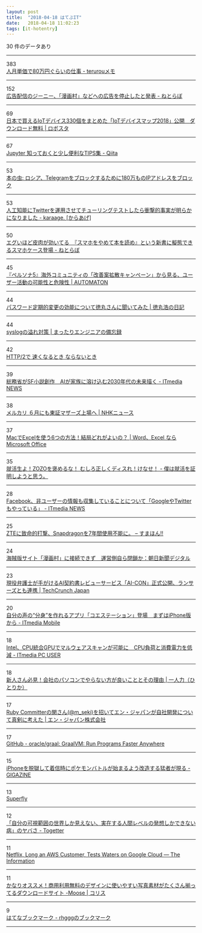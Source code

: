 ```yaml
---
layout: post
title:  "2018-04-18 はてぶIT"
date:   2018-04-18 11:02:23
tags: [it-hotentry]
---
```

30 件のデータあり

<hr><div class="row">
<div class="col-1"><span class="badge badge-pill badge-success h2">383</span></div>
<div class="col-11"><a href='http://terurou.hateblo.jp/entry/2018/04/18/015709' target='_blank'>人月単価で80万円ぐらいの仕事 - terurouメモ</a></div>
</div>
<hr>
<div class="row">
<div class="col-1"><span class="badge badge-pill badge-success h2">152</span></div>
<div class="col-11"><a href='http://nlab.itmedia.co.jp/nl/articles/1804/17/news122.html' target='_blank'>広告配信のジーニー、「漫画村」などへの広告を停止したと発表 - ねとらぼ</a></div>
</div>
<hr>
<div class="row">
<div class="col-1"><span class="badge badge-pill badge-success h2">69</span></div>
<div class="col-11"><a href='https://robotstart.info/2018/04/17/iot-device-map-2018.html' target='_blank'>日本で買えるIoTデバイス330個をまとめた「IoTデバイスマップ2018」公開　ダウンロード無料 | ロボスタ</a></div>
</div>
<hr>
<div class="row">
<div class="col-1"><span class="badge badge-pill badge-success h2">67</span></div>
<div class="col-11"><a href='https://qiita.com/simonritchie/items/d7dccb798f0b9c8b1ec5' target='_blank'>Jupyter 知っておくと少し便利なTIPS集 - Qiita</a></div>
</div>
<hr>
<div class="row">
<div class="col-1"><span class="badge badge-pill badge-success h2">53</span></div>
<div class="col-11"><a href='https://cpplover.blogspot.com/2018/04/telegram180ip.html' target='_blank'>本の虫: ロシア、Telegramをブロックするために180万ものIPアドレスをブロック</a></div>
</div>
<hr>
<div class="row">
<div class="col-1"><span class="badge badge-pill badge-success h2">53</span></div>
<div class="col-11"><a href='http://karaage.hatenadiary.jp/entry/2018/04/18/073000' target='_blank'>人工知能にTwitterを運用させてチューリングテストしたら衝撃的事実が明らかになりました - karaage. [からあげ]</a></div>
</div>
<hr>
<div class="row">
<div class="col-1"><span class="badge badge-pill badge-success h2">50</span></div>
<div class="col-11"><a href='http://nlab.itmedia.co.jp/nl/articles/1804/17/news120.html' target='_blank'>エグいほど皮肉が効いてる　『スマホをやめて本を読め』という新書に擬態できるスマホケース登場 - ねとらぼ</a></div>
</div>
<hr>
<div class="row">
<div class="col-1"><span class="badge badge-pill badge-success h2">45</span></div>
<div class="col-11"><a href='http://jp.automaton.am/articles/newsjp/20180417-66319/' target='_blank'>『ペルソナ5』海外コミュニティの「改善案拡散キャンペーン」から見る、ユーザー活動の可能性と危険性 | AUTOMATON</a></div>
</div>
<hr>
<div class="row">
<div class="col-1"><span class="badge badge-pill badge-success h2">44</span></div>
<div class="col-11"><a href='https://blog.tokumaru.org/2014/09/blog-post.html' target='_blank'>パスワード定期的変更の効能について徳丸さんに聞いてみた | 徳丸浩の日記</a></div>
</div>
<hr>
<div class="row">
<div class="col-1"><span class="badge badge-pill badge-success h2">44</span></div>
<div class="col-11"><a href='https://www.rite.jp/suppressed-messages/' target='_blank'>syslogの溢れ対策 | まったりエンジニアの備忘録</a></div>
</div>
<hr>
<div class="row">
<div class="col-1"><span class="badge badge-pill badge-success h2">42</span></div>
<div class="col-11"><a href='https://www.slideshare.net/kazuho/http2-94049492' target='_blank'>HTTP/2で 速くなるとき ならないとき</a></div>
</div>
<hr>
<div class="row">
<div class="col-1"><span class="badge badge-pill badge-success h2">39</span></div>
<div class="col-11"><a href='http://www.itmedia.co.jp/news/articles/1804/17/news121.html' target='_blank'>総務省がSF小説創作　AIが家族に溶け込む2030年代の未来描く - ITmedia NEWS</a></div>
</div>
<hr>
<div class="row">
<div class="col-1"><span class="badge badge-pill badge-success h2">38</span></div>
<div class="col-11"><a href='https://www3.nhk.or.jp/news/html/20180418/k10011407521000.html' target='_blank'>メルカリ ６月にも東証マザーズ上場へ | NHKニュース</a></div>
</div>
<hr>
<div class="row">
<div class="col-1"><span class="badge badge-pill badge-success h2">37</span></div>
<div class="col-11"><a href='https://ameblo.jp/ymnhana/entry-12369110318.html' target='_blank'>MacでExcelを使う6つの方法！結局どれがよいの？ | Word、Excel ならMicrosoft Office</a></div>
</div>
<hr>
<div class="row">
<div class="col-1"><span class="badge badge-pill badge-success h2">35</span></div>
<div class="col-11"><a href='http://skogaku.hatenablog.com/entry/2018/04/17/233739' target='_blank'>就活生よ！ZOZOを褒めるな！ むしろ正しくディスれ！けなせ！ - 僕は就活を証明しようと思う。</a></div>
</div>
<hr>
<div class="row">
<div class="col-1"><span class="badge badge-pill badge-success h2">28</span></div>
<div class="col-11"><a href='http://www.itmedia.co.jp/news/articles/1804/18/news057.html' target='_blank'>Facebook、非ユーザーの情報も収集していることについて「GoogleやTwitterもやっている」 - ITmedia NEWS</a></div>
</div>
<hr>
<div class="row">
<div class="col-1"><span class="badge badge-pill badge-success h2">25</span></div>
<div class="col-11"><a href='https://smhn.info/201804-us-ban-zte' target='_blank'>ZTEに致命的打撃、Snapdragonを7年間使用不能に。 – すまほん!!</a></div>
</div>
<hr>
<div class="row">
<div class="col-1"><span class="badge badge-pill badge-success h2">24</span></div>
<div class="col-11"><a href='https://www.asahi.com/articles/ASL4K5K8LL4KULZU00N.html' target='_blank'>海賊版サイト「漫画村」に接続できず　運営側自ら閉鎖か：朝日新聞デジタル</a></div>
</div>
<hr>
<div class="row">
<div class="col-1"><span class="badge badge-pill badge-success h2">23</span></div>
<div class="col-11"><a href='http://jp.techcrunch.com/2018/04/17/gva-tech-ai-con/' target='_blank'>現役弁護士が手がけるAI契約書レビューサービス「AI-CON」正式公開、ランサーズとも連携 | TechCrunch Japan</a></div>
</div>
<hr>
<div class="row">
<div class="col-1"><span class="badge badge-pill badge-success h2">20</span></div>
<div class="col-11"><a href='http://www.itmedia.co.jp/mobile/articles/1804/17/news117.html' target='_blank'>自分の声の“分身”を作れるアプリ「コエステーション」登場　まずはiPhone版から - ITmedia Mobile</a></div>
</div>
<hr>
<div class="row">
<div class="col-1"><span class="badge badge-pill badge-success h2">18</span></div>
<div class="col-11"><a href='http://www.itmedia.co.jp/pcuser/articles/1804/17/news109.html' target='_blank'>Intel、CPU統合GPUでマルウェアスキャンが可能に　CPU負荷と消費電力を低減 - ITmedia PC USER</a></div>
</div>
<hr>
<div class="row">
<div class="col-1"><span class="badge badge-pill badge-success h2">18</span></div>
<div class="col-11"><a href='https://hitorica.com/operation-logging/' target='_blank'>新人さん必見！会社のパソコンでやらない方が良いこととその理由 | 一人力（ひとりか）</a></div>
</div>
<hr>
<div class="row">
<div class="col-1"><span class="badge badge-pill badge-success h2">17</span></div>
<div class="col-11"><a href='https://www.wantedly.com/companies/en-japanrecruit/post_articles/115789' target='_blank'>Ruby Committerの関さん(@m_seki)を招いてエン・ジャパンが自社開発について真剣に考えた | エン・ジャパン株式会社</a></div>
</div>
<hr>
<div class="row">
<div class="col-1"><span class="badge badge-pill badge-success h2">17</span></div>
<div class="col-11"><a href='https://github.com/oracle/graal' target='_blank'>GitHub - oracle/graal: GraalVM: Run Programs Faster Anywhere</a></div>
</div>
<hr>
<div class="row">
<div class="col-1"><span class="badge badge-pill badge-success h2">15</span></div>
<div class="col-11"><a href='https://gigazine.net/news/20180417-pokemon-incoming-call-iphone/' target='_blank'>iPhoneを脱獄して着信時にポケモンバトルが始まるよう改造する猛者が現る - GIGAZINE</a></div>
</div>
<hr>
<div class="row">
<div class="col-1"><span class="badge badge-pill badge-success h2">13</span></div>
<div class="col-11"><a href='http://www.superfly-web.com/news/?id=476' target='_blank'>Superfly</a></div>
</div>
<hr>
<div class="row">
<div class="col-1"><span class="badge badge-pill badge-success h2">12</span></div>
<div class="col-11"><a href='https://togetter.com/li/1219015' target='_blank'>「自分の可視範囲の世界しか見えない、実在する人間レベルの発想しかできない病」のヤバさ - Togetter</a></div>
</div>
<hr>
<div class="row">
<div class="col-1"><span class="badge badge-pill badge-success h2">11</span></div>
<div class="col-11"><a href='https://www.theinformation.com/articles/netflix-long-an-aws-customer-tests-waters-on-google-cloud' target='_blank'>Netflix, Long an AWS Customer, Tests Waters on Google Cloud — The Information</a></div>
</div>
<hr>
<div class="row">
<div class="col-1"><span class="badge badge-pill badge-success h2">11</span></div>
<div class="col-11"><a href='https://coliss.com/articles/freebies/free-stock-photos-moose.html' target='_blank'>かなりオススメ！商用利用無料のデザインに使いやすい写真素材がたくさん揃ってるダウンロードサイト -Moose | コリス</a></div>
</div>
<hr>
<div class="row">
<div class="col-1"><span class="badge badge-pill badge-success h2">9</span></div>
<div class="col-11"><a href='http://b.hatena.ne.jp/rhggg/' target='_blank'>はてなブックマーク - rhgggのブックマーク</a></div>
</div>
<hr>
